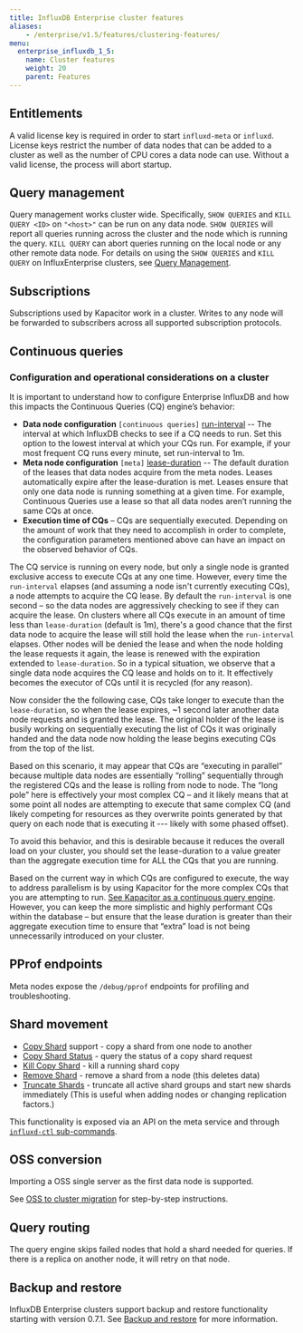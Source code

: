 ```yaml
---
title: InfluxDB Enterprise cluster features
aliases:
    - /enterprise/v1.5/features/clustering-features/
menu:
  enterprise_influxdb_1_5:
    name: Cluster features
    weight: 20
    parent: Features
---
```


## Entitlements

A valid license key is required in order to start `influxd-meta` or `influxd`.
License keys restrict the number of data nodes that can be added to a cluster as well as the number of CPU cores a data node can use.
Without a valid license, the process will abort startup.

## Query management

Query management works cluster wide. Specifically, `SHOW QUERIES` and `KILL QUERY <ID>` on `"<host>"` can be run on any data node. `SHOW QUERIES` will report all queries running across the cluster and the node which is running the query.
`KILL QUERY` can abort queries running on the local node or any other remote data node. For details on using the `SHOW QUERIES` and `KILL QUERY` on InfluxEnterprise clusters,
see [Query Management](/influxdb/v1.5/troubleshooting/query_management/).

## Subscriptions

Subscriptions used by Kapacitor work in a cluster. Writes to any node will be forwarded to subscribers across all supported subscription protocols.

## Continuous queries

### Configuration and operational considerations on a cluster

It is important to understand how to configure Enterprise InfluxDB and how this impacts the Continuous Queries (CQ) engine’s behavior:

- **Data node configuration** `[continuous queries]`
[run-interval](/enterprise_influxdb/v1.5/administration/configuration#lease-duration--1m0s)
-- The interval at which InfluxDB checks to see if a CQ needs to run. Set this option to the lowest interval
at which your CQs run. For example, if your most frequent CQ runs every minute, set run-interval to 1m.
- **Meta node configuration** `[meta]`
[lease-duration](/enterprise_influxdb/v1.5/administration/configuration#run-interval--1s)
-- The default duration of the leases that data nodes acquire from the meta nodes. Leases automatically expire after the
lease-duration is met.  Leases ensure that only one data node is running something at a given time. For example, Continuous
Queries use a lease so that all data nodes aren’t running the same CQs at once.
- **Execution time of CQs** – CQs are sequentially executed. Depending on the amount of work that they need to accomplish
in order to complete, the configuration parameters mentioned above can have an impact on the observed behavior of CQs.

The CQ service is running on every node, but only a single node is granted exclusive access to execute CQs at any one time.
However, every time the `run-interval` elapses (and assuming a node isn't currently executing CQs), a node attempts to
acquire the CQ lease. By default the `run-interval` is one second – so the data nodes are aggressively checking to see
if they can acquire the lease. On clusters where all CQs execute in an amount of time less than `lease-duration`
(default is 1m), there's a good chance that the first data node to acquire the lease will still hold the lease when
the `run-interval` elapses. Other nodes will be denied the lease and when the node holding the lease requests it again,
the lease is renewed with the expiration extended to `lease-duration`.  So in a typical situation, we observe that a
single data node acquires the CQ lease and holds on to it. It effectively becomes the executor of CQs until it is
recycled (for any reason).

Now consider the the following case, CQs take longer to execute than the `lease-duration`, so when the lease expires,
~1 second later another data node requests and is granted the lease.  The original holder of the lease is busily working
on sequentially executing the list of CQs it was originally handed and the data node now holding the lease begins
executing CQs from the top of the list.

Based on this scenario, it may appear that CQs are “executing in parallel” because multiple data nodes are
essentially “rolling” sequentially through the registered CQs and the lease is rolling from node to node.
The “long pole” here is effectively your most complex CQ – and it likely means that at some point all nodes
are attempting to execute that same complex CQ (and likely competing for resources as they overwrite points
generated by that query on each node that is executing it --- likely with some phased offset).

To avoid this behavior, and this is desirable because it reduces the overall load on your cluster,
you should set the lease-duration to a value greater than the aggregate execution time for ALL the CQs that you are running.

Based on the current way in which CQs are configured to execute, the way to address parallelism is by using
Kapacitor for the more complex CQs that you are attempting to run.
[See Kapacitor as a continuous query engine](/kapacitor/v1.5/guides/continuous_queries/).
However, you can keep the more simplistic and highly performant CQs within the database –
but ensure that the lease duration is greater than their aggregate execution time to ensure that
“extra” load is not being unnecessarily introduced on your cluster.


## PProf endpoints

Meta nodes expose the `/debug/pprof` endpoints for profiling and troubleshooting.

## Shard movement

* [Copy Shard](/enterprise_influxdb/v1.5/features/cluster-commands/#copy-shard) support - copy a shard from one node to another
* [Copy Shard Status](/enterprise_influxdb/v1.5/features/cluster-commands/#copy-shard-status) - query the status of a copy shard request
* [Kill Copy Shard](/enterprise_influxdb/v1.5/features/cluster-commands/#kill-copy-shard) - kill a running shard copy
* [Remove Shard](/enterprise_influxdb/v1.5/features/cluster-commands/#remove-shard) - remove a shard from a node (this deletes data)
* [Truncate Shards](/enterprise_influxdb/v1.5/features/cluster-commands/#truncate-shards) - truncate all active shard groups and start new shards immediately (This is useful when adding nodes or changing replication factors.)

This functionality is exposed via an API on the meta service and through [`influxd-ctl` sub-commands](/enterprise_influxdb/v1.5/features/cluster-commands/).

## OSS conversion

Importing a OSS single server as the first data node is supported.

See [OSS to cluster migration](/enterprise_influxdb/v1.5/guides/migration/) for
step-by-step instructions.

## Query routing

The query engine skips failed nodes that hold a shard needed for queries.
If there is a replica on another node, it will retry on that node.

## Backup and restore

InfluxDB Enterprise clusters support backup and restore functionality starting with
version 0.7.1.
See [Backup and restore](/enterprise_influxdb/v1.5/guides/backup-and-restore/) for
more information.

